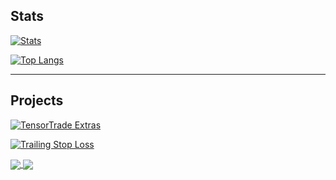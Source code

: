 ## Stats
[![Stats](https://github-readme-stats.vercel.app/api?username=StephanAkkerman&count_private=true&show_icons=true&theme=dark)](https://github.com/StephanAkkerman/?tab=repositories)

[![Top Langs](https://github-readme-stats.vercel.app/api/top-langs/?username=StephanAkkerman&layout=compact&theme=dark)](https://github.com/StephanAkkerman/?tab=repositories)

---
## Projects

[![TensorTrade Extras](https://github-readme-stats.vercel.app/api/pin/?username=StephanAkkerman&repo=TensorTradeExtras&theme=dark)](https://github.com/StephanAkkerman/TensorTradeExtras)

[![Trailing Stop Loss](https://github-readme-stats.vercel.app/api/pin/?username=StephanAkkerman&repo=Binance_Trailing_Stop_Loss&theme=dark)](https://github.com/StephanAkkerman/Binance_Trailing_Stop_Loss)

<a href="https://github.com/StephanAkkerman/TensorTradeExtras">
  <img align="center" src="https://github-readme-stats.vercel.app/api/pin/?username=StephanAkkerman&repo=TensorTradeExtras&theme=dark" />
</a>
<a href="https://github.com/StephanAkkerman/Binance_Trailing_Stop_Los">
  <img align="center" src="https://github-readme-stats.vercel.app/api/pin/?username=StephanAkkerman&repo=Binance_Trailing_Stop_Loss&theme=dark" />
</a>
